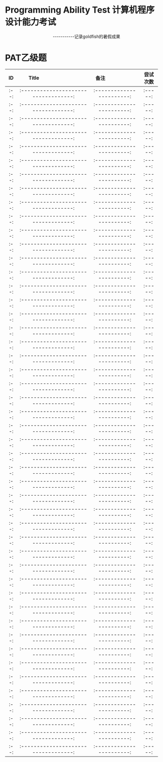 Programming Ability Test 计算机程序设计能力考试
=

                                                                                                                                                                                                                              -----------记录goldfish的暑假成果

# PAT乙级题

|  ID  | Title                                | 备注                       |尝试次数  |
| :--: | :----------------------------------: | :-----------------------: | :-----: |
| :--: | :----------------------------------: | :-----------------------: | :-----: |
| :--: | :----------------------------------: | :-----------------------: | :-----: |
| :--: | :----------------------------------: | :-----------------------: | :-----: |
| :--: | :----------------------------------: | :-----------------------: | :-----: |
| :--: | :----------------------------------: | :-----------------------: | :-----: |
| :--: | :----------------------------------: | :-----------------------: | :-----: |
| :--: | :----------------------------------: | :-----------------------: | :-----: |
| :--: | :----------------------------------: | :-----------------------: | :-----: |
| :--: | :----------------------------------: | :-----------------------: | :-----: |
| :--: | :----------------------------------: | :-----------------------: | :-----: |
| :--: | :----------------------------------: | :-----------------------: | :-----: |
| :--: | :----------------------------------: | :-----------------------: | :-----: |
| :--: | :----------------------------------: | :-----------------------: | :-----: |
| :--: | :----------------------------------: | :-----------------------: | :-----: |
| :--: | :----------------------------------: | :-----------------------: | :-----: |
| :--: | :----------------------------------: | :-----------------------: | :-----: |
| :--: | :----------------------------------: | :-----------------------: | :-----: |
| :--: | :----------------------------------: | :-----------------------: | :-----: |
| :--: | :----------------------------------: | :-----------------------: | :-----: |
| :--: | :----------------------------------: | :-----------------------: | :-----: |
| :--: | :----------------------------------: | :-----------------------: | :-----: |
| :--: | :----------------------------------: | :-----------------------: | :-----: |
| :--: | :----------------------------------: | :-----------------------: | :-----: |
| :--: | :----------------------------------: | :-----------------------: | :-----: |
| :--: | :----------------------------------: | :-----------------------: | :-----: |
| :--: | :----------------------------------: | :-----------------------: | :-----: |
| :--: | :----------------------------------: | :-----------------------: | :-----: |
| :--: | :----------------------------------: | :-----------------------: | :-----: |
| :--: | :----------------------------------: | :-----------------------: | :-----: |
| :--: | :----------------------------------: | :-----------------------: | :-----: |
| :--: | :----------------------------------: | :-----------------------: | :-----: |
| :--: | :----------------------------------: | :-----------------------: | :-----: |
| :--: | :----------------------------------: | :-----------------------: | :-----: |
| :--: | :----------------------------------: | :-----------------------: | :-----: |
| :--: | :----------------------------------: | :-----------------------: | :-----: |
| :--: | :----------------------------------: | :-----------------------: | :-----: |
| :--: | :----------------------------------: | :-----------------------: | :-----: |
| :--: | :----------------------------------: | :-----------------------: | :-----: |
| :--: | :----------------------------------: | :-----------------------: | :-----: |
| :--: | :----------------------------------: | :-----------------------: | :-----: |
| :--: | :----------------------------------: | :-----------------------: | :-----: |
| :--: | :----------------------------------: | :-----------------------: | :-----: |
| :--: | :----------------------------------: | :-----------------------: | :-----: |
| :--: | :----------------------------------: | :-----------------------: | :-----: |
| :--: | :----------------------------------: | :-----------------------: | :-----: |
| :--: | :----------------------------------: | :-----------------------: | :-----: |
| :--: | :----------------------------------: | :-----------------------: | :-----: |
| :--: | :----------------------------------: | :-----------------------: | :-----: |
